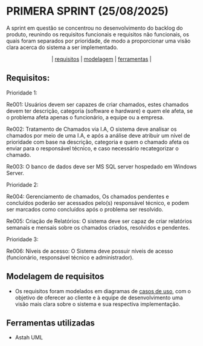 # PRIMERA SPRINT (25/08/2025)

A sprint em questão se concentrou no desenvolvimento do backlog do produto, reunindo os requisitos funcionais e requisitos não funcionais, os quais foram separados por prioridade, de modo a proporcionar uma visão clara acerca do sistema a ser implementado. 

<p align = "center">
  | <a href="requisitos">requisitos</a> |
  <a href="modelagem">modelagem</a> |
  <a href="ferramentas">ferramentas</a> |
</p>

## Requisitos: 
<a id = "requisitos"></a>

Prioridade 1:

Re001: Usuários devem ser capazes de criar chamados, estes chamados devem ter descrição, categoria (software e hardware) e quem ele afeta, se o problema afeta apenas o funcionário, a equipe ou a empresa.

Re002: Tratamento de Chamados via I.A, O sistema deve analisar os chamados por meio de uma I.A, e após a análise deve atribuir um nível de prioridade com base na descrição, categoria e quem o chamado afeta os enviar para o responsável técnico, e caso necessário recategorizar o chamado.

Re003: O banco de dados deve ser MS SQL server hospedado em Windows Server.

Prioridade 2:

Re004: Gerenciamento de chamados, Os chamados pendentes e concluídos poderão ser acessados pelo(s) responsável técnico, e podem ser marcados como concluídos após o problema ser resolvido.

Re005: Criação de Relatórios: O sistema deve ser capaz de criar relatórios semanais e mensais sobre os chamados criados, resolvidos e pendentes.

Prioridade 3:

Re006: Níveis de acesso: O Sistema deve possuir níveis de acesso (funcionário, responsável técnico e administrador).

## Modelagem de requisitos  
<a id = "modelagem"></a>
* Os requisitos foram modelados em diagramas de [casos de uso](https://github.com/ChristianFernandesLemos/InterFix/tree/main/Diagramas), com o objetivo de oferecer ao cliente e à equipe de desenvolvimento uma visão mais clara sobre o sistema e sua respectiva implementação.

## Ferramentas utilizadas  
<a id = "ferramentas"></a>
* Astah UML
